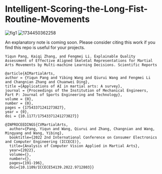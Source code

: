 # Intelligent-Scoring-the-Long-Fist-Routine-Movements

![fig1](https://github.com/pyqpyqpyqpyq789/Intelligent-Scoring-the-Long-Fist-Routine-Movements/assets/69802594/11276d83-b725-4e24-8121-a49ca363b609)
![1734450362258](https://github.com/user-attachments/assets/45f11b19-2329-4202-8345-c68ad313f291)

An explanatory note is coming soon.
Please consider citing this work if you find this repo is useful for your projects.
```
Yiqun Pang, Kaiqi Zhang, and Fengmei Li. Explainable Quality Assessment of Effective Aligned Skeletal Representations for Martial Arts Movements by Multi-machine Learning Decisions. Scientific Reports
```
```
@article{AIMartialArts,
author = {Yiqun Pang and Yibing Wang and Qiurui Wang and Fengmei Li and Changnian Zhang and Chuanwei Ding},
title ={Applications of AI in martial arts: A survey},
journal = {Proceedings of the Institution of Mechanical Engineers, Part P: Journal of Sports Engineering and Technology},
volume = {0},
number = {0},
pages = {17543371241273827},
year = {0},
doi = {10.1177/17543371241273827}}
```
```
@INPROCEEDINGS{CVMartialArts,
  author={Pang, Yiqun and Wang, Qiurui and Zhang, Changnian and Wang, Mingyang and Wang, Yibing},
  booktitle={2022 2nd International Conference on Consumer Electronics and Computer Engineering (ICCECE)}, 
  title={Analysis of Computer Vision Applied in Martial Arts}, 
  year={2022},
  volume={},
  number={},
  pages={191-196},
  doi={10.1109/ICCECE54139.2022.9712803}}
```
